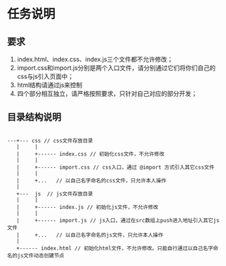 # 任务说明
## 要求
1. index.html、index.css、index.js三个文件都不允许修改；
2. import.css和import.js分别是两个入口文件，请分别通过它们将你们自己的css与js引入页面中；
3. html结构请通过js来控制
4. 四个部分相互独立，请严格按照要求，只针对自己对应的部分开发；


## 目录结构说明

```

---+--- css // css文件存放目录
   |     |
   |     +------ index.css // 初始化css文件，不允许修改
   |     |
   |     +------ import.css // css入口，通过 @import 方式引入其它css文件
   |     |
   |     +...   // 以自己名字命名的css文件，只允许本人操作
   |
   +---  js  // js文件存放目录
   |     |
   |     +------ index.js // 初始化js文件，不允许修改
   |     |
   |     +------ import.js // js入口，通过在src数组上push进入地址引入其它js文件
   |     +...   // 以自己名字命名的js文件，只允许本人操作
   |
   +------ index.html // 初始化html文件，不允许修改。只能自行通过以自己名字命名的js文件动态创建节点

```
